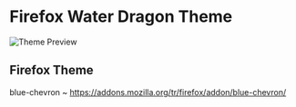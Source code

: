 # Firefox Water Dragon Theme

![Theme Preview](https://i.ibb.co/cr9QVTH/Ekran-G-r-nt-s-2024-12-12-20-30-50.png)

## Firefox Theme

blue-chevron ~ https://addons.mozilla.org/tr/firefox/addon/blue-chevron/

